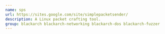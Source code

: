 ```yaml
---
name: sps
url: https://sites.google.com/site/simplepacketsender/
description: A Linux packet crafting tool.
group: blackarch blackarch-networking blackarch-dos blackarch-fuzzer
---
```

